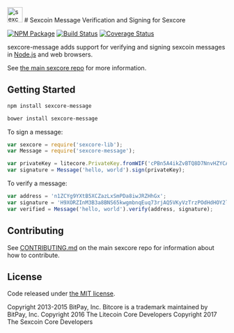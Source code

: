 <img src="http://bitcore.io/css/images/module-message.png" alt="sexcore message" height="35">
# Sexcoin Message Verification and Signing for Sexcore


[![NPM Package](https://img.shields.io/npm/v/litecore-message.svg?style=flat-square)](https://www.npmjs.org/package/litecore-message)
[![Build Status](https://img.shields.io/travis/litecoin-project/litecore-message.svg?branch=master&style=flat-square)](https://travis-ci.org/litecoin-project/litecore-message)
[![Coverage Status](https://img.shields.io/coveralls/litecoin-project/litecore-message.svg?style=flat-square)](https://coveralls.io/r/litecoin-project/litecore-message?branch=master)

sexcore-message adds support for verifying and signing sexcoin messages in [Node.js](http://nodejs.org/) and web browsers.

See [the main sexcore repo](https://github.com/sxcmarket/sexcore) for more information.

## Getting Started

```sh
npm install sexcore-message
```

```sh
bower install sexcore-message
```

To sign a message:

```javascript
var sexcore = require('sexcore-lib');
var Message = require('sexcore-message');

var privateKey = litecore.PrivateKey.fromWIF('cPBn5A4ikZvBTQ8D7NnvHZYCAxzDZ5Z2TSGW2LkyPiLxqYaJPBW4');
var signature = Message('hello, world').sign(privateKey);
```

To verify a message:

```javascript
var address = 'n1ZCYg9YXtB5XCZazLxSmPDa8iwJRZHhGx';
var signature = 'H9XORZInM3B3a8BNS65kwgmbnqEuq73rjAQ5VKyVzTrzPOdHdHOY2lfoph5auvMgLSr7bh+nEQSG/f2kv9TnsbY=';
var verified = Message('hello, world').verify(address, signature);
```

## Contributing

See [CONTRIBUTING.md](https://github.com/sxcmarket/sexcore/blob/master/CONTRIBUTING.md) on the main sexcore repo for information about how to contribute.

## License

Code released under [the MIT license](https://github.com/litecoin-project/litecore/blob/master/LICENSE).

Copyright 2013-2015 BitPay, Inc. Bitcore is a trademark maintained by BitPay, Inc.
Copyright 2016 The Litecoin Core Developers
Copyright 2017 The Sexcoin Core Developers
